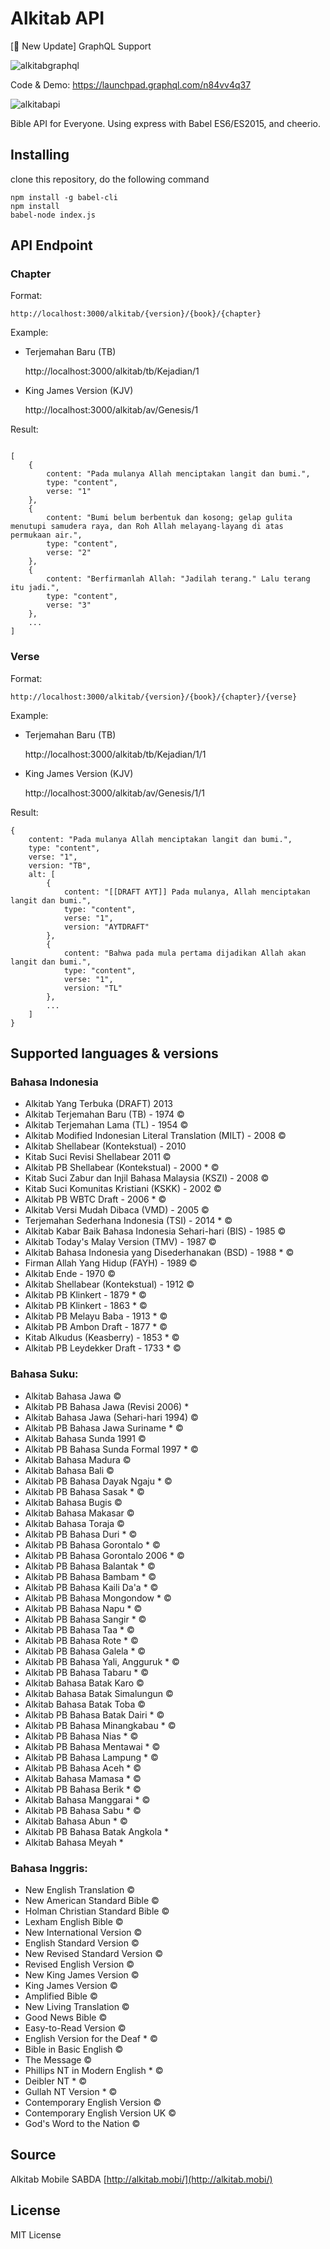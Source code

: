 # Alkitab API

[💁 New Update] GraphQL Support

![alkitabgraphql](https://media.giphy.com/media/3o7aCXBw8qRNf7n7hK/giphy.gif)

Code & Demo: https://launchpad.graphql.com/n84vv4q37

![alkitabapi](https://i.imgur.com/ZIB6Bpn.png)

Bible API for Everyone. Using express with Babel ES6/ES2015, and cheerio.

## Installing

clone this repository, do the following command

	npm install -g babel-cli
	npm install
	babel-node index.js

## API Endpoint

### Chapter

Format:

	http://localhost:3000/alkitab/{version}/{book}/{chapter}

Example:

- Terjemahan Baru (TB)

	http://localhost:3000/alkitab/tb/Kejadian/1

- King James Version (KJV)

	http://localhost:3000/alkitab/av/Genesis/1

Result:

```

[
	{
		content: "Pada mulanya Allah menciptakan langit dan bumi.",
		type: "content",
		verse: "1"
	},
	{
		content: "Bumi belum berbentuk dan kosong; gelap gulita menutupi samudera raya, dan Roh Allah melayang-layang di atas permukaan air.",
		type: "content",
		verse: "2"
	},
	{
		content: "Berfirmanlah Allah: "Jadilah terang." Lalu terang itu jadi.",
		type: "content",
		verse: "3"
	},
	...
]
```


### Verse

Format:

	http://localhost:3000/alkitab/{version}/{book}/{chapter}/{verse}

Example:

- Terjemahan Baru (TB)

	http://localhost:3000/alkitab/tb/Kejadian/1/1

- King James Version (KJV)

	http://localhost:3000/alkitab/av/Genesis/1/1

Result:

```
{
	content: "Pada mulanya Allah menciptakan langit dan bumi.",
	type: "content",
	verse: "1",
	version: "TB",
	alt: [
		{
			content: "[[DRAFT AYT]] Pada mulanya, Allah menciptakan langit dan bumi.",
			type: "content",
			verse: "1",
			version: "AYTDRAFT"
		},
		{
			content: "Bahwa pada mula pertama dijadikan Allah akan langit dan bumi.",
			type: "content",
			verse: "1",
			version: "TL"
		},
		...
	]
}

```



## Supported languages & versions

### Bahasa Indonesia

- Alkitab Yang Terbuka (DRAFT) 2013
- Alkitab Terjemahan Baru (TB) - 1974 ©
- Alkitab Terjemahan Lama (TL) - 1954 ©
- Alkitab Modified Indonesian Literal Translation (MILT) - 2008 ©
- Alkitab Shellabear (Kontekstual) - 2010
- Kitab Suci Revisi Shellabear 2011 ©
- Alkitab PB Shellabear (Kontekstual) - 2000 * ©
- Kitab Suci Zabur dan Injil Bahasa Malaysia (KSZI) - 2008 ©
- Kitab Suci Komunitas Kristiani (KSKK) - 2002 ©
- Alkitab PB WBTC Draft - 2006 * ©
- Alkitab Versi Mudah Dibaca (VMD) - 2005 ©
- Terjemahan Sederhana Indonesia (TSI) - 2014 * ©
- Alkitab Kabar Baik Bahasa Indonesia Sehari-hari (BIS) - 1985 ©
- Alkitab Today's Malay Version (TMV) - 1987 ©
- Alkitab Bahasa Indonesia yang Disederhanakan (BSD) - 1988 * ©
- Firman Allah Yang Hidup (FAYH) - 1989 ©
- Alkitab Ende - 1970 ©
- Alkitab Shellabear (Kontekstual) - 1912 ©
- Alkitab PB Klinkert - 1879 * ©
- Alkitab PB Klinkert - 1863 * ©
- Alkitab PB Melayu Baba - 1913 * ©
- Alkitab PB Ambon Draft - 1877 * ©
- Kitab Alkudus (Keasberry) - 1853 * ©
- Alkitab PB Leydekker Draft - 1733 * ©

### Bahasa Suku:

- Alkitab Bahasa Jawa ©
- Alkitab PB Bahasa Jawa (Revisi 2006) *
- Alkitab Bahasa Jawa (Sehari-hari 1994) ©
- Alkitab PB Bahasa Jawa Suriname * ©
- Alkitab Bahasa Sunda 1991 ©
- Alkitab PB Bahasa Sunda Formal 1997 * ©
- Alkitab Bahasa Madura ©
- Alkitab Bahasa Bali ©
- Alkitab PB Bahasa Dayak Ngaju * ©
- Alkitab PB Bahasa Sasak * ©
- Alkitab Bahasa Bugis ©
- Alkitab Bahasa Makasar ©
- Alkitab Bahasa Toraja ©
- Alkitab PB Bahasa Duri * ©
- Alkitab PB Bahasa Gorontalo * ©
- Alkitab PB Bahasa Gorontalo 2006 * ©
- Alkitab PB Bahasa Balantak * ©
- Alkitab PB Bahasa Bambam * ©
- Alkitab PB Bahasa Kaili Da'a * ©
- Alkitab PB Bahasa Mongondow * ©
- Alkitab PB Bahasa Napu * ©
- Alkitab PB Bahasa Sangir * ©
- Alkitab PB Bahasa Taa * ©
- Alkitab PB Bahasa Rote * ©
- Alkitab PB Bahasa Galela * ©
- Alkitab PB Bahasa Yali, Angguruk * ©
- Alkitab PB Bahasa Tabaru * ©
- Alkitab Bahasa Batak Karo ©
- Alkitab Bahasa Batak Simalungun ©
- Alkitab Bahasa Batak Toba ©
- Alkitab PB Bahasa Batak Dairi * ©
- Alkitab PB Bahasa Minangkabau * ©
- Alkitab PB Bahasa Nias * ©
- Alkitab PB Bahasa Mentawai * ©
- Alkitab PB Bahasa Lampung * ©
- Alkitab PB Bahasa Aceh * ©
- Alkitab Bahasa Mamasa * ©
- Alkitab PB Bahasa Berik * ©
- Alkitab Bahasa Manggarai * ©
- Alkitab PB Bahasa Sabu * ©
- Alkitab Bahasa Abun * ©
- Alkitab PB Bahasa Batak Angkola *
- Alkitab Bahasa Meyah *

### Bahasa Inggris:

- New English Translation ©
- New American Standard Bible ©
- Holman Christian Standard Bible ©
- Lexham English Bible ©
- New International Version ©
- English Standard Version ©
- New Revised Standard Version ©
- Revised English Version ©
- New King James Version ©
- King James Version ©
- Amplified Bible ©
- New Living Translation ©
- Good News Bible ©
- Easy-to-Read Version ©
- English Version for the Deaf * ©
- Bible in Basic English ©
- The Message ©
- Phillips NT in Modern English * ©
- Deibler NT * ©
- Gullah NT Version * ©
- Contemporary English Version ©
- Contemporary English Version UK ©
- God's Word to the Nation ©

## Source

Alkitab Mobile SABDA [http://alkitab.mobi/](http://alkitab.mobi/)

## License

MIT License
